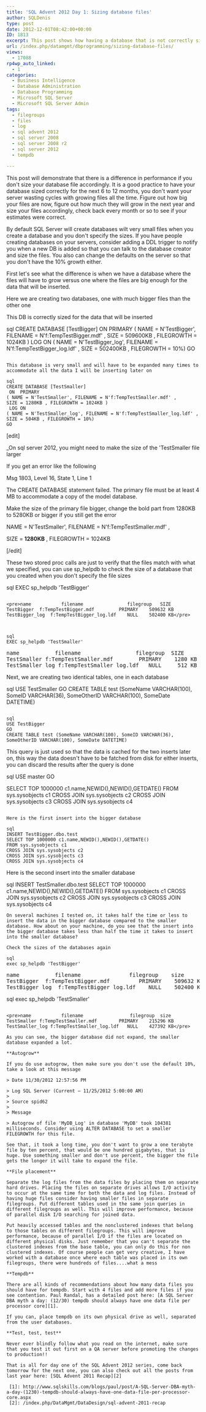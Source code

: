 ```yaml
---
title: 'SQL Advent 2012 Day 1: Sizing database files'
author: SQLDenis
type: post
date: 2012-12-01T08:42:00+00:00
ID: 1813
excerpt: This post shows how having a database that is not correctly sized will impact performance
url: /index.php/datamgmt/dbprogramming/sizing-database-files/
views:
  - 17088
rp4wp_auto_linked:
  - 1
categories:
  - Business Intelligence
  - Database Administration
  - Database Programming
  - Microsoft SQL Server
  - Microsoft SQL Server Admin
tags:
  - filegroups
  - files
  - log
  - sql advent 2012
  - sql server 2008
  - sql server 2008 r2
  - sql server 2012
  - tempdb

---
```

This post will demonstrate that there is a difference in performance if you don't size your database file accordingly. It is a good practice to have your database sized correctly for the next 6 to 12 months, you don't want your server wasting cycles with growing files all the time. Figure out how big your files are now, figure out how much they will grow in the next year and size your files accordingly, check back every month or so to see if your estimates were correct. 

By default SQL Server will create databases wilt very small files when you create a database and you don't specify the sizes. If you have people creating databases on your servers, consider adding a DDL trigger to notify you when a new DB is added so that you can talk to the database creator and size the files. You also can change the defaults on the server so that you don't have the 10% growth either.

First let's see what the difference is when we have a database where the files will have to grow versus one where the files are big enough for the data that will be inserted.

Here we are creating two databases, one with much bigger files than the other one

This DB is correctly sized for the data that will be inserted

sql
CREATE DATABASE [TestBigger]
 ON  PRIMARY 
( NAME = N'TestBigger', FILENAME = N'f:TempTestBigger.mdf' , 
SIZE = 509600KB , FILEGROWTH = 1024KB )
 LOG ON 
( NAME = N'TestBigger_log', FILENAME = N'f:TempTestBigger_log.ldf' , 
SIZE = 502400KB , FILEGROWTH = 10%)
GO
```

This database is very small and will have to be expanded many times to accommodate all the data I will be inserting later on

sql
CREATE DATABASE [TestSmaller]
 ON  PRIMARY 
( NAME = N'TestSmaller', FILENAME = N'f:TempTestSmaller.mdf' , 
SIZE = 1280KB , FILEGROWTH = 1024KB )
 LOG ON 
( NAME = N'TestSmaller_log', FILENAME = N'f:TempTestSmaller_log.ldf' , 
SIZE = 504KB , FILEGROWTH = 10%)
GO
```

[edit]
  
_On sql server 2012, you might need to make the size of the 'TestSmaller file larger</p> 

If you get an error like the following

Msg 1803, Level 16, State 1, Line 1
  
The CREATE DATABASE statement failed. The primary file must be at least 4 MB to accommodate a copy of the model database.

Make the size of the primary file bigger, change the bold part from 1280KB to 5280KB or bigger if you still get the error

NAME = N'TestSmaller', FILENAME = N'f:TempTestSmaller.mdf' ,
  
SIZE = **1280KB** , FILEGROWTH = 1024KB</em>

[/edit]
  
These two stored proc calls are just to verify that the files match with what we specified, you can use sp_helpdb to check the size of a database that you created when you don't specify the file sizes

sql
EXEC sp_helpdb 'TestBigger'
```

<pre>name	        filename	            filegroup	SIZE
TestBigger	f:TempTestBigger.mdf	     PRIMARY	509632 KB
TestBigger_log	f:TempTestBigger_log.ldf	NULL	502400 KB</pre>



sql
EXEC sp_helpdb 'TestSmaller'
```

<pre>name	        filename	             filegroup	SIZE
TestSmaller	f:TempTestSmaller.mdf	     PRIMARY	1280 KB
TestSmaller_log	f:TempTestSmaller_log.ldf	NULL	 512 KB</pre>

Next, we are creating two identical tables, one in each database

sql
USE TestSmaller
GO
CREATE TABLE test (SomeName VARCHAR(100), SomeID VARCHAR(36), SomeOtherID VARCHAR(100), SomeDate DATETIME)
```

sql
USE TestBigger
GO
CREATE TABLE test (SomeName VARCHAR(100), SomeID VARCHAR(36), SomeOtherID VARCHAR(100), SomeDate DATETIME)
```

This query is just used so that the data is cached for the two inserts later on, this way the data doesn't have to be fatched from disk for either inserts, you can discard the results after the query is done

sql
USE master
GO


SELECT TOP 1000000 c1.name,NEWID(),NEWID(),GETDATE() 
FROM sys.sysobjects c1
CROSS JOIN sys.sysobjects c2
CROSS JOIN sys.sysobjects c3
CROSS JOIN sys.sysobjects c4
```

Here is the first insert into the bigger database

sql
INSERT TestBigger.dbo.test
SELECT TOP 1000000 c1.name,NEWID(),NEWID(),GETDATE() 
FROM sys.sysobjects c1
CROSS JOIN sys.sysobjects c2
CROSS JOIN sys.sysobjects c3
CROSS JOIN sys.sysobjects c4
```

Here is the second insert into the smaller database

sql
INSERT TestSmaller.dbo.test
SELECT TOP 1000000 c1.name,NEWID(),NEWID(),GETDATE() 
FROM sys.sysobjects c1
CROSS JOIN sys.sysobjects c2
CROSS JOIN sys.sysobjects c3
CROSS JOIN sys.sysobjects c4
```
On several machines I tested on, it takes half the time or less to insert the data in the bigger database compared to the smaller database. How about on your machine, do you see that the insert into the bigger database takes less than half the time it takes to insert into the smaller database?

Check the sizes of the databases again

sql
exec sp_helpdb 'TestBigger'
```

<pre>name	        filename	           filegroup	size
TestBigger	f:TempTestBigger.mdf	     PRIMARY	509632 KB
TestBigger_log	f:TempTestBigger_log.ldf	NULL	502400 KB</pre>



sql
exec sp_helpdb 'TestSmaller'
```

<pre>name	        filename	             filegroup	size
TestSmaller	f:TempTestSmaller.mdf	     PRIMARY	215296 KB
TestSmaller_log	f:TempTestSmaller_log.ldf	NULL	427392 KB</pre>

As you can see, the bigger database did not expand, the smaller database expanded a lot.

**Autogrow**
  
If you do use autogrow, then make sure you don't use the default 10%, take a look at this message

> Date 11/30/2012 12:57:56 PM
  
> Log SQL Server (Current – 11/25/2012 5:00:00 AM)
> 
> Source spid62
> 
> Message
  
> Autogrow of file 'MyDB_Log' in database 'MyDB' took 104381 milliseconds. Consider using ALTER DATABASE to set a smaller FILEGROWTH for this file.

See that, it took a long time, you don't want to grow a one terabyte file by ten percent, that would be one hundred gigabytes, that is huge. Use something smaller and don't use percent, the bigger the file gets the longer it will take to expand the file.

**File placement**
  
Separate the log files from the data files by placing them on separate hard drives. Placing the files on separate drives allows I/O activity to occur at the same time for both the data and log files. Instead of having huge files consider having smaller files in separate filegroups. Put different tables used in the same join queries in different filegroups as well. This will improve performance, because of parallel disk I/O searching for joined data.

Put heavily accessed tables and the nonclustered indexes that belong to those tables on different filegroups. This will improve performance, because of parallel I/O if the files are located on different physical disks. Just remember that you can't separate the clustered indexes from the base table, you can only do this for non clustered indexes. Of course people can get very creative, I have worked with a database once where each table was placed in its own filegroups, there were hundreds of files....what a mess

**Tempdb**
  
There are all kinds of recommendations about how many data files you should have for tempdb. Start with 4 files and add more files if you see contention. Paul Randal, has a detailed post here: [A SQL Server DBA myth a day: (12/30) tempdb should always have one data file per processor core][1].
  
If you can, place tempdb on its own physical drive as well, separated from the user databases.

**Test, test, test**
  
Never ever blindly follow what you read on the internet, make sure that you test it out first on a QA server before promoting the changes to production!!

That is all for day one of the SQL Advent 2012 series, come back tomorrow for the next one, you can also check out all the posts from last year here: [SQL Advent 2011 Recap][2]

 [1]: http://www.sqlskills.com/blogs/paul/post/A-SQL-Server-DBA-myth-a-day-(1230)-tempdb-should-always-have-one-data-file-per-processor-core.aspx
 [2]: /index.php/DataMgmt/DataDesign/sql-advent-2011-recap